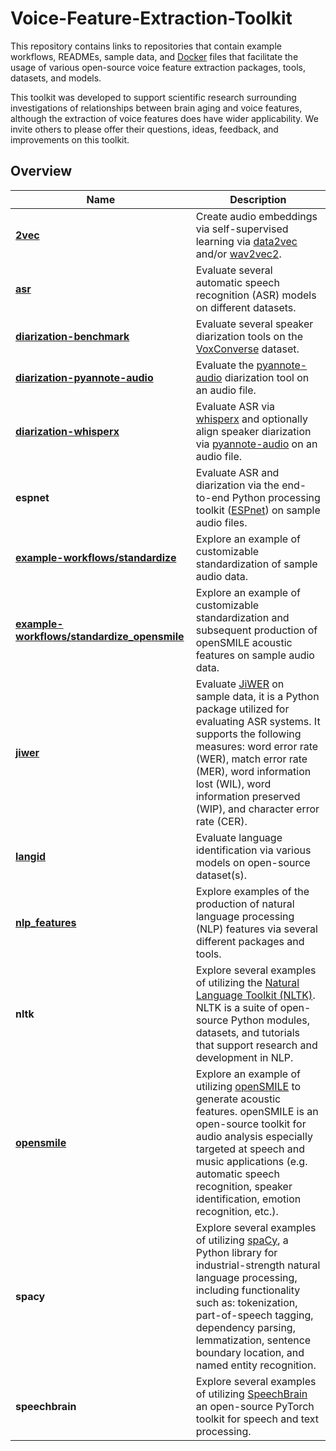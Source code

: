 # Voice-Feature-Extraction-Toolkit
This repository contains links to repositories that contain example workflows, READMEs, sample data, and [Docker](https://www.docker.com/) files that facilitate the usage of various open-source voice feature extraction packages, tools, datasets, and models.

This toolkit was developed to support scientific research surrounding investigations of relationships between brain aging and voice features, although the extraction of voice features does have wider applicability. We invite others to please offer their questions, ideas, feedback, and improvements on this toolkit.

## Overview
| Name | Description |
| - |-|
| [**2vec**](https://github.com/Digital-Working-Group/audio-embeddings)  | Create audio embeddings via self-supervised learning via [data2vec](https://huggingface.co/docs/transformers/en/model_doc/data2vec) and/or [wav2vec2](https://huggingface.co/docs/transformers/en/model_doc/wav2vec2).
| [**asr**](https://github.com/Digital-Working-Group/automatic_speech_recognition) | Evaluate several automatic speech recognition (ASR) models on different datasets.
| [**diarization-benchmark**](https://github.com/Digital-Working-Group/speaker-diarization) | Evaluate several speaker diarization tools on the [VoxConverse](https://github.com/joonson/voxconverse) dataset.
| [**diarization-pyannote-audio**](https://github.com/Digital-Working-Group/speaker-diarization) | Evaluate the [pyannote-audio](https://github.com/pyannote/pyannote-audio) diarization tool on an audio file.
| [**diarization-whisperx**](https://github.com/Digital-Working-Group/speaker-diarization) | Evaluate ASR via [whisperx](https://github.com/m-bain/whisperX) and optionally align speaker diarization via [pyannote-audio](https://github.com/pyannote/pyannote-audio) on an audio file.
| **espnet** | Evaluate ASR and diarization via the end-to-end Python processing toolkit ([ESPnet](https://github.com/espnet/espnet)) on sample audio files.
| [**example-workflows/standardize**](https://github.com/Digital-Working-Group/example-workflows) | Explore an example of customizable standardization of sample audio data.
| [**example-workflows/standardize_opensmile**](https://github.com/Digital-Working-Group/example-workflows) | Explore an example of customizable standardization and subsequent production of openSMILE acoustic features on sample audio data.
| [**jiwer**](https://github.com/Digital-Working-Group/asr_evaluation) | Evaluate [JiWER](https://github.com/jitsi/jiwer) on sample data, it is a Python package utilized for evaluating ASR systems. It supports the following measures: word error rate (WER), match error rate (MER), word information lost (WIL), word information preserved (WIP), and character error rate (CER).
| [**langid**](https://github.com/Digital-Working-Group/language_identification) | Evaluate language identification via various models on open-source dataset(s).
| [**nlp_features**](https://github.com/Digital-Working-Group/natural-language-processing) | Explore examples of the production of natural language processing (NLP) features via several different packages and tools.
| **nltk** | Explore several examples of utilizing the [Natural Language Toolkit (NLTK)](https://github.com/nltk/nltk). NLTK is a suite of open-source Python modules, datasets, and tutorials that support research and development in NLP.
| [**opensmile**](https://github.com/Digital-Working-Group/acoustic-features/) | Explore an example of utilizing [openSMILE](https://www.audeering.com/research/opensmile/) to generate acoustic features. openSMILE is an open-source toolkit for audio analysis especially targeted at speech and music applications (e.g. automatic speech recognition, speaker identification, emotion recognition, etc.).
| **spacy** | Explore several examples of utilizing [spaCy](https://spacy.io/), a Python library for industrial-strength natural language processing, including functionality such as: tokenization, part-of-speech tagging, dependency parsing, lemmatization, sentence boundary location, and named entity recognition.
| **speechbrain** | Explore several examples of utilizing [SpeechBrain](https://speechbrain.github.io/) an open-source PyTorch toolkit for speech and text processing.